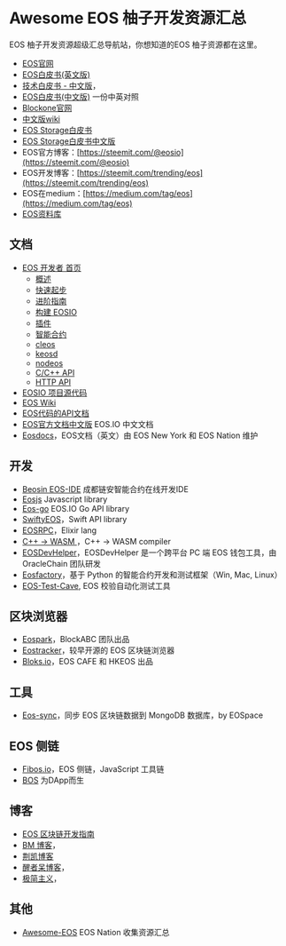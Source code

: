 # Awesome EOS 柚子开发资源汇总 

EOS 柚子开发资源超级汇总导航站，你想知道的EOS 柚子资源都在这里。

* [EOS官网](https://eos.io/)
* [EOS白皮书(英文版)](https://github.com/EOSIO/Documentation/blob/master/TechnicalWhitePaper.md)
* [技术白皮书 - 中文版](https://github.com/EOSIO/Documentation/blob/master/zh-CN/TechnicalWhitePaper.md)，
* [EOS白皮书(中文版)](https://github.com/BlockchainTranslator/EOS/blob/master/TechDoc/EOS.IO%20Technical%20White%20Paper.md) 一份中英对照
* [Blockone官网](https://block.one) 
* [中文版wiki](https://github.com/BlockchainTranslator/EOS/tree/master/wiki)
* [EOS Storage白皮书](https://github.com/EOSIO/Documentation/blob/master/EOS.IO%20Storage.pdf)
* [EOS Storage白皮书中文版](https://github.com/BlockchainTranslator/EOS/blob/master/TechDoc/Introducing%20EOS.IO%20Storage.md)
* EOS官方博客：[https://steemit.com/@eosio](https://steemit.com/@eosio)    
* EOS开发博客：[https://steemit.com/trending/eos](https://steemit.com/trending/eos)
* EOS在medium：[https://medium.com/tag/eos](https://medium.com/tag/eos)
* [EOS资料库](https://eos.io/resources)

## 文档
* [EOS 开发者 首页](https://developers.eos.io)
    - [概述](https://developers.eos.io/eosio-home/docs)
    - [快速起步](https://developers.eos.io/eosio-nodeos/docs/overview-1)
    - [进阶指南](https://developers.eos.io/eosio-nodeos/docs/bios-boot-sequence)
    - [构建 EOSIO](https://developers.eos.io/eosio-nodeos/docs/getting-the-code)
    - [插件](https://developers.eos.io/eosio-nodeos/docs/history_api_plugin)
    - [智能合约](https://developers.eos.io/eosio-cpp/docs)
    - [cleos](https://developers.eos.io/eosio-nodeos/docs/cleos-overview)
    - [keosd](https://developers.eos.io/eosio-nodeos/docs/keosd-overview)
    - [nodeos](https://developers.eos.io/eosio-nodeos/docs/configuration-file)
    - [C/C++ API](https://developers.eos.io/eosio-cpp/reference)
    - [HTTP API](https://developers.eos.io/eosio-nodeos/reference)
* [EOSIO 项目源代码](https://github.com/EOSIO/eos)
* [EOS Wiki](https://github.com/EOSIO/eos/wiki)
* [EOS代码的API文档](https://eosio.github.io/eos/)
* [EOS官方文档中文版](https://eos.readthedocs.io/zh_CN/latest) EOS.IO 中文文档
* [Eosdocs](https://www.eosdocs.io)，EOS文档（英文）由 EOS New York 和 EOS Nation 维护

## 开发
* [Beosin EOS-IDE](https://beosin.com/EOS-IDE/index.html) 成都链安智能合约在线开发IDE
* [Eosjs](https://github.com/EOSIO/eosjs) Javascript library
* [Eos-go](https://github.com/eoscanada/eos-go) EOS.IO Go API library 
* [SwiftyEOS](https://github.com/ProChain/SwiftyEOS)，Swift API library 
* [EOSRPC](https://hex.pm/packages/eosrpc)，Elixir lang
* [C++ -> WASM ](https://tbfleming.github.io/cib/eos.html)，C++ -> WASM compiler
* [EOSDevHelper](https://github.com/OracleChain/EOSDevHelper)，EOSDevHelper 是一个跨平台 PC 端 EOS 钱包工具，由 OracleChain 团队研发
* [Eosfactory](http://eosfactory.io)，基于 Python 的智能合约开发和测试框架（Win, Mac, Linux）
* [EOS-Test-Cave](https://github.com/EOS-BP-Developers/EOS-Test-Cave), EOS 校验自动化测试工具


## 区块浏览器

* [Eospark](https://eospark.com)，BlockABC 团队出品
* [Eostracker](http://eostracker.io)，较早开源的 EOS 区块链浏览器
* [Bloks.io](https://bloks.io)，EOS CAFE 和 HKEOS 出品


## 工具

* [Eos-sync](https://github.com/EOSpace/eos-sync)，同步 EOS 区块链数据到 MongoDB 数据库，by EOSpace

## EOS 侧链

* [Fibos.io](https://fibos.io)，EOS 侧链，JavaScript 工具链
* [BOS](https://boscore.io/) 为DApp而生

## 博客

* [EOS 区块链开发指南](http://blog.eosdata.io)
* [BM 博客](https://medium.com/@bytemaster)，
* [荆凯博客](https://www.jianshu.com/u/29f865fe3598)
* [醒者呆博客](http://www.cnblogs.com/Evsward)，
* [极简主义](http://www.8btc.com/author/48198)，


## 其他

* [Awesome-EOS](https://github.com/EOS-Nation/Awesome-EOS) EOS Nation 收集资源汇总


